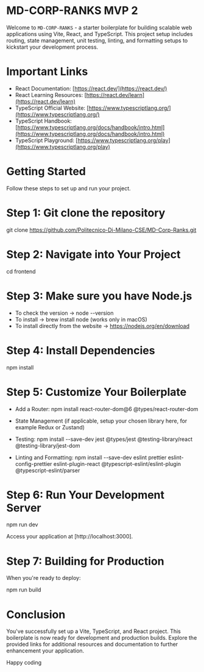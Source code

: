 # MD-CORP-RANKS MVP 2

Welcome to `MD-CORP-RANKS` - a starter boilerplate for building scalable web applications using Vite, React, and TypeScript. This project setup includes routing, state management, unit testing, linting, and formatting setups to kickstart your development process.

# Important Links

- React Documentation: [https://react.dev/](https://react.dev/)
- React Learning Resources: [https://react.dev/learn](https://react.dev/learn)
- TypeScript Official Website: [https://www.typescriptlang.org/](https://www.typescriptlang.org/)
- TypeScript Handbook: [https://www.typescriptlang.org/docs/handbook/intro.html](https://www.typescriptlang.org/docs/handbook/intro.html)
- TypeScript Playground: [https://www.typescriptlang.org/play](https://www.typescriptlang.org/play)

# Getting Started

Follow these steps to set up and run your project.

# Step 1: Git clone the repository

git clone https://github.com/Politecnico-Di-Milano-CSE/MD-Corp-Ranks.git

# Step 2: Navigate into Your Project

cd frontend

# Step 3: Make sure you have Node.js 

- To check the version -> node --version
- To install -> brew install node (works only in macOS)
- To install directly from the website -> https://nodejs.org/en/download

# Step 4: Install Dependencies

npm install

# Step 5: Customize Your Boilerplate

- Add a Router:
  npm install react-router-dom@6 @types/react-router-dom

- State Management (if applicable, setup your chosen library here, for example Redux or Zustand)

- Testing:
  npm install --save-dev jest @types/jest @testing-library/react @testing-library/jest-dom

- Linting and Formatting:
  npm install --save-dev eslint prettier eslint-config-prettier eslint-plugin-react @typescript-eslint/eslint-plugin @typescript-eslint/parser


# Step 6: Run Your Development Server

npm run dev


Access your application at [http://localhost:3000].

# Step 7: Building for Production

When you're ready to deploy:

npm run build


# Conclusion

You've successfully set up a Vite, TypeScript, and React project. This boilerplate is now ready for development and production builds. Explore the provided links for additional resources and documentation to further enhancement your application.

Happy coding